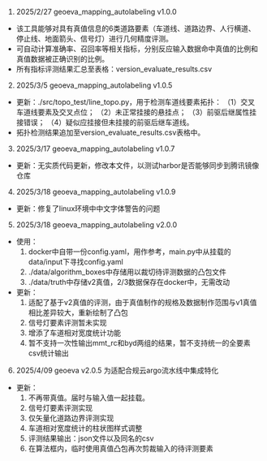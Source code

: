 1. 2025/2/27 geoeva_mapping_autolabeling v1.0.0
- 该工具能够对具有真值信息的6类道路要素（车道线、道路边界、人行横道、停止线、地面箭头、信号灯）进行几何精度评测。
- 可自动计算准确率、召回率等相关指标，分别反应输入数据命中真值的比例和真值数据被正确识别的比例。
- 所有指标评测结果汇总至表格：version_evaluate_results.csv

2. 2025/3/5 geoeva_mapping_autolabeling v1.0.5
- 更新：./src/topo_test/line_topo.py，用于检测车道线要素拓扑：
    （1）交叉车道线要素及交叉点位；
    （2）未正常挂接的悬挂点；
    （3）前驱后继属性挂接错误；
    （4）疑似应挂接但未挂接的前驱后继车道线。
- 拓扑检测结果追加至version_evaluate_results.csv表格中。

3. 2025/3/17 geoeva_mapping_autolabeling v1.0.7
- 更新：无实质代码更新，修改本文件，以测试harbor是否能够同步到腾讯镜像仓库

4.  2025/3/18 geoeva_mapping_autolabeling v1.0.9
- 更新：修复了linux环境中中文字体警告的问题

5. 2025/3/18 geoeva_mapping_autolabeling v2.0.0
- 使用：
    1. docker中自带一份config.yaml，用作参考，main.py中从挂载的data/input下寻找config.yaml
    2. ./data/algorithm_boxes中存储用以裁切待评测数据的凸包文件
    3. ./data/truth中存储v2真值，2/3数据保存在docker中，无需改动
- 更新：
    1. 适配了基于v2真值的评测，由于真值制作的规格及数据制作范围与v1真值相比差异较大，重新绘制了凸包
    2. 信号灯要素评测暂未实现
    3. 增添了车道相对宽度统计功能
    4. 暂不支持一次性输出mmt_rc和byd两组的结果，暂不支持统一的全要素csv统计输出

6. 2025/4/09 geoeva v2.0.5
为适配合规云argo流水线中集成特化
- 更新：
    1. 不再带真值。届时与输入值一起挂载。
    2. 信号灯要素评测实现
    3. 仅矢量化道路边界评测实现
    4. 车道相对宽度统计的柱状图样式调整
    5. 评测结果输出：json文件以及同名的csv
    6. 在算法框内，临时使用真值凸包再次剪裁输入的待评测要素 